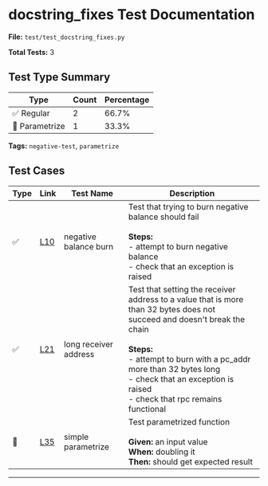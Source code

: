 # docstring_fixes Test Documentation

**File:** `test/test_docstring_fixes.py`

**Total Tests:** 3

## Test Type Summary

| Type | Count | Percentage |
|------|--------|------------|
| ✅ Regular | 2 | 66.7% |
| 🔢 Parametrize | 1 | 33.3% |

**Tags:** `negative-test`, `parametrize`

## Test Cases

| Type | Link | Test Name | Description |
|------|------|-----------|-------------|
| ✅ | [L10](https://github.com/username/tsdoc-test-docs/blob/main/src/test/test_docstring_fixes.py#L10) | negative balance burn | Test that trying to burn negative balance should fail<br><br>**Steps:**<br>- attempt to burn negative balance<br>- check that an exception is raised |
| ✅ | [L21](https://github.com/username/tsdoc-test-docs/blob/main/src/test/test_docstring_fixes.py#L21) | long receiver address | Test that setting the receiver address to a value that is more than 32 bytes does not<br>succeed and doesn't break the chain<br><br>**Steps:**<br>- attempt to burn with a pc_addr more than 32 bytes long<br>- check that an exception is raised<br>- check that rpc remains functional |
| 🔢 | [L35](https://github.com/username/tsdoc-test-docs/blob/main/src/test/test_docstring_fixes.py#L35) | simple parametrize | Test parametrized function<br><br>**Given:** an input value<br>**When:** doubling it<br>**Then:** should get expected result |

---
